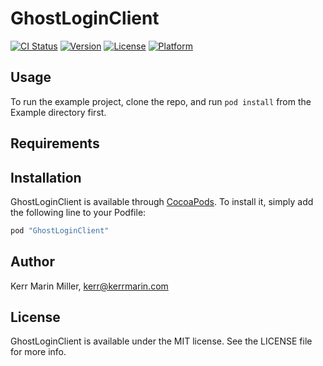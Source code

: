 # GhostLoginClient

[![CI Status](https://travis-ci.org/kerrmarin/KMMGhostLoginClient.svg?branch=master)](https://travis-ci.org/kerrmarin/GhostLoginClient)
[![Version](https://img.shields.io/cocoapods/v/GhostLoginClient.svg?style=flat)](http://cocoapods.org/pods/GhostLoginClient)
[![License](https://img.shields.io/cocoapods/l/GhostLoginClient.svg?style=flat)](http://cocoapods.org/pods/GhostLoginClient)
[![Platform](https://img.shields.io/cocoapods/p/GhostLoginClient.svg?style=flat)](http://cocoapods.org/pods/GhostLoginClient)

## Usage

To run the example project, clone the repo, and run `pod install` from the Example directory first.

## Requirements

## Installation

GhostLoginClient is available through [CocoaPods](http://cocoapods.org). To install
it, simply add the following line to your Podfile:

```ruby
pod "GhostLoginClient"
```

## Author

Kerr Marin Miller, kerr@kerrmarin.com

## License

GhostLoginClient is available under the MIT license. See the LICENSE file for more info.
